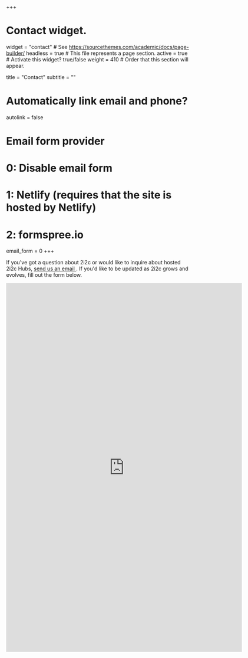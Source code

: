 +++
# Contact widget.
widget = "contact"  # See https://sourcethemes.com/academic/docs/page-builder/
headless = true  # This file represents a page section.
active = true  # Activate this widget? true/false
weight = 410  # Order that this section will appear.

title = "Contact"
subtitle = ""

# Automatically link email and phone?
autolink = false

# Email form provider
#   0: Disable email form
#   1: Netlify (requires that the site is hosted by Netlify)
#   2: formspree.io
email_form = 0
+++

If you've got a question about 2i2c or would like to inquire about hosted 2i2c Hubs, [send us an email <i class="fas fa-envelope"></i>](mailto:hello@2i2c.org). If you'd like to be updated as 2i2c grows and evolves, fill out the form below.

<iframe src="https://docs.google.com/forms/d/e/1FAIpQLSdW_bhVrXfgRYa9Ct6w399KQPILbU_3nKUF_tgnGZJbs91SXg/viewform?embedded=true" width="640" height="1000" frameborder="0" marginheight="0" marginwidth="0">Loading…</iframe>
